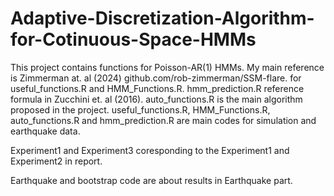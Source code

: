 # Adaptive-Discretization-Algorithm-for-Cotinuous-Space-HMMs
This project contains functions for Poisson-AR(1) HMMs. 
My main reference is Zimmerman at. al (2024) github.com/rob-zimmerman/SSM-flare. for useful_functions.R and HMM_Functions.R.
hmm_prediction.R reference formula in Zucchini et. al (2016).
auto_functions.R is the main algorithm proposed in the project.
useful_functions.R, HMM_Functions.R, auto_functions.R and hmm_prediction.R are main codes for simulation and earthquake data.

Experiment1 and Experiment3 coresponding to the Experiment1 and Experiment2 in report.

Earthquake and bootstrap code are about results in Earthquake part.
